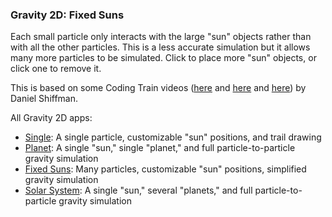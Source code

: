 
[//]: # (gen-title: Gravity 2D - Fixed Suns - philthompson.me)

[//]: # (gen-keywords: gravity simulation, javascript)

[//]: # (gen-description: Simple 2D gravity simulator built using p5.js")

[//]: # (gen-meta-end)

<style>
\#controls > * {
    margin: 0.2rem;
}
\#controls2 > * {
    margin: 0.2rem;
}
\#controls3 > * {
    margin: 0.2rem 0.5rem 0.2rem 0.5rem;
}
</style>
<script src="../p5-v1.9.0.min.js"></script>
<script>

let fpsSpan;
let fpsMultiple = 6;

let gConstant = 0.000001;
const suns = [];
const particles = [];

let totalReplaced = 0;

function setup() {
    let c = createCanvas(1200, 800);
    background(51);
    select('div.wrap').style('max-width', 'inherit');
    stroke(222);
    strokeWeight(2.0);
    //////////////////////////////////////////
    const controls = select('#controls');
    const controls2 = select('#controls2');
    let pauseButton = createButton('Pause');
    controls.child(pauseButton);
    pauseButton.mousePressed(function() { noLoop(); });
    let playButton = createButton('Play');
    controls.child(playButton);
    playButton.mousePressed(function() { loop(); });
    fpsSpan = createElement('span');
    fpsSpan.style('float', 'right');
    controls2.child(fpsSpan);
    //////////////////////////////////////////
    let sun = new Particle(50000000.0, color(252), 1);
    sun.pos.x = width / 2;
    sun.pos.y = height / 2;
    sun.vel.mult(0.0);
    suns.push(sun);
    addParticles(5000);
    frameRate(30);
}

function mousePressed() {
    if (mouseX < 0 || mouseX > width || mouseY < 0 || mouseY > height) {
        return;
    }
    let dx, dy;
    for (let i = 0; i < suns.length; i++) {
        dx = suns[i].pos.x - mouseX;
        dy = suns[i].pos.y - mouseY;
        if (dx * dx + dy * dy < 100) {
            stroke(51);
            strokeWeight(suns[i].strokeWeight * 1.2);
            point(suns[i].pos.x, suns[i].pos.y);
            stroke(222);
            suns.splice(i, 1);
            loop();
            return;
        }
    }
    let sun = new Particle(50000000.0, color(252), 1, createVector(width/2, height/2));
    sun.pos.x = mouseX;
    sun.pos.y = mouseY;
    sun.vel.mult(0.0);
    suns.push(sun);
}

function addParticles(n) {
    for (let i = 0; i < n; i++) {
        particles.push(new Particle(0.0000000001, color(202), 1));
    }
}

function draw() {
    let iParticle;
    for (let frameMult = 0; frameMult < fpsMultiple; frameMult ++) {
        for (let p of particles) {
            for (let s of suns) {
                applyGravityBetweenParticles(s, p);
            }
        }
    }
    background(51, 15);
    if (suns.length > 0) {
        strokeWeight(suns[0].strokeWeight);
    }
    for (let s of suns) {
        //s.update();
        s.show();
    }
    strokeWeight(particles[0].strokeWeight);
    for (let p of particles) {
        p.update();
        p.show();
    }
    if (frameCount % 100 == 0) {
        if (frameCount % 200 == 0 && suns.length > 0) {
            const sun = suns[0];
            let toReplace = 0;
            const distLimit = (width * 20) * (width * 20);
            let p, dx, dy;
            for (let i = particles.length - 1; i >= 0; i--) {
                p = particles[i];
                dx = p.pos.x - sun.pos.x;
                dy = p.pos.y - sun.pos.y;
                if ((dx * dx + dy * dy) > distLimit) {
                    particles.splice(i, 1);
                    toReplace++;
                }
            }
            addParticles(toReplace);
            totalReplaced += toReplace;
        }
        fpsSpan.html("<small>" + round(frameRate() * fpsMultiple, 0) + " fps - " + (particles.length).toLocaleString() + " particles - " + (totalReplaced).toLocaleString() + " replaced</small>");
    }
}

function applyGravityBetweenParticles(a, b) {
    // where force is divided by mass of the object to apply the force to:
    // F = ma --> a = F/m
    // but the force would be:
    // F = (g * a.mass * b.mass) / distSq
    // we can just omit the multiplication and division by the same mass value
    let grav = p5.Vector.sub(b.pos, a.pos);
    let distSq = max(1.5, grav.magSq());
    let mag = gConstant / distSq;
    grav.setMag(mag);
    //a.acc.add(p5.Vector.mult(grav, b.mass)); // don't actually move the "suns"
    b.acc.sub(p5.Vector.mult(grav, a.mass));
}

class Particle {

    constructor(mass, color, ttl) {
        this.mass = mass;
        //this.strokeWeight = max(1, min(20.0, ((this.mass * this.mass)/300000.0)));
        if (this.mass < 1.0) {
            this.strokeWeight = 1.0;
        } else {
            // from https://www.wolframalpha.com/input?i=exponential+fit+%7B%7B2000000%2C+10%7D%2C+%7B50000000%2C+20%7D%7D
            //this.strokeWeight = 9.71532 * Math.pow(Math.E, 0.0000000144406 * this.mass);
            this.strokeWeight = 5.0 * Math.pow(Math.E, 0.0000000144406 * this.mass);
            this.strokeWeight = max(1, this.strokeWeight);
            this.strokeWeight = min(30, this.strokeWeight);
        }
        this.color = color;
        this.ttl = ttl;
        this.pos = createVector(random(width), random(height));
        if (this.pos.x < width/2) {
            this.vel = createVector(random(0.0, 1.0), random(0.0, 1.0));
        } else {
            this.vel = createVector(random(-1.0, 0.0), random(-1.0, 0.0));
        }
        this.acc = createVector(0.0, 0.0);
        this.prev = this.pos.copy();
        this.dead = false;
    }

    updatePrev() {
        this.prev.x = this.pos.x;
        this.prev.y = this.pos.y;
    }

    update() {
        this.vel.add(this.acc);
        this.pos.add(this.vel);
        this.acc.mult(0.0);
    }

    applyForce(forceVec) {
        this.acc.add(forceVec);
    }

    show() {
        point(this.pos.x, this.pos.y);
    }
}
</script>
<main style="text-align:center;"></main>
<div id="controls" style="text-align:center; font-size:1.1rem; margin-bottom:0.3rem;"></div>
<div id="controls2" style="text-align:center; font-size:1.1rem; margin-bottom:0.3rem;"></div>
<div id="controls3" style="text-align:center; font-size:1.1rem;"></div>
<div style="max-width: 52rem;margin-left: auto;margin-right: auto;">
    <h3>Gravity 2D: Fixed Suns</h3>
    <p>Each small particle only interacts with the large "sun" objects rather than
with all the other particles.  This is a less accurate simulation but it allows
many more particles to be simulated.  Click to place more "sun" objects, or click one to remove it.</p>
    <p>This is based on some Coding Train videos (<a target="_blank" href="https://www.youtube.com/watch?v=OAcXnzRNiCY">here</a> and <a target="_blank" href="https://www.youtube.com/watch?v=EpgB3cNhKPM">here</a> and <a target="_blank" href="https://www.youtube.com/watch?v=GjbKsOkN1Oc">here</a>) by Daniel Shiffman.</p>
    <p>All Gravity 2D apps:
        <ul>
            <li><a href="./single.html">Single</a>: A single particle, customizable "sun" positions, and trail drawing</li>
            <li><a href="./planet.html">Planet</a>: A single "sun," single "planet," and full particle-to-particle gravity simulation</a></li>
            <li><a href="./fixed-suns.html">Fixed Suns</a>: Many particles, customizable "sun" positions, simplified gravity simulation</li>
            <li><a href="./index.html">Solar System</a>: A single "sun," several "planets," and full particle-to-particle gravity simulation</li>
        </ul>
    </p>
</div>